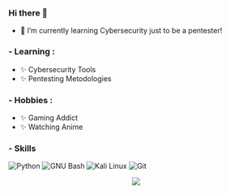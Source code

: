 ### Hi there 👋
- 🌱 I’m currently learning Cybersecurity just to be a pentester!

### - Learning :
- ✨ Cybersecurity Tools
- ✨ Pentesting Metodologies

### - Hobbies : 
- ✨ Gaming Addict
- ✨ Watching Anime

### - Skills
![Python](https://img.shields.io/badge/-Python-000000?style=flat-square&logo=python)
![GNU Bash](https://img.shields.io/badge/-Bash-000000?style=flat&logo=gnubash)
![Kali Linux](https://img.shields.io/badge/-Kali-000000?style=square&logo=kalilinux&logoColor=1565c0&labelColor=%23F7DF1C)
![Git](https://img.shields.io/badge/-Git-000000?style=plastic&logo=git)
<p align="center" >  
  <a href="https://github.com/anuraghazra/github-readme-stats"> 
<img  src="https://github-readme-stats.vercel.app/api?username=berserkwings&&show_icons=true&theme=radical"/>
  </a>
  </p>





<!--
**BerserkWings/BerserkWings** is a ✨ _special_ ✨ repository because its `README.md` (this file) appears on your GitHub profile.

Here are some ideas to get you started:

- 🔭 I’m currently working on ...
- 🌱 I’m currently learning ...
- 👯 I’m looking to collaborate on ...
- 🤔 I’m looking for help with ...
- 💬 Ask me about ...
- 📫 How to reach me: ...
- 😄 Pronouns: ...
- ⚡ Fun fact: ...
-->

